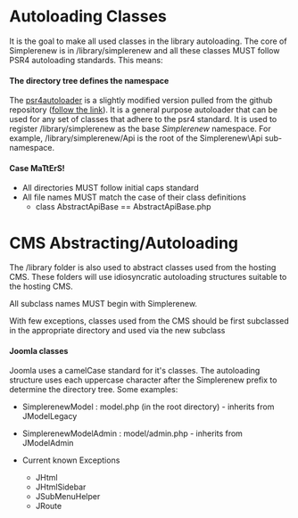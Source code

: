 Autoloading Classes
===================
It is the goal to make all used classes in the library autoloading. The core of Simplerenew is
in /library/simplerenew and all these classes MUST follow PSR4 autoloading standards. This means:

#### The directory tree defines the namespace
The [psr4autoloader](https://github.com/php-fig/fig-standards/blob/master/accepted/PSR-4-autoloader-examples.md)
is a slightly modified version pulled from the github repository
([follow the link](https://github.com/php-fig/fig-standards/blob/master/accepted/PSR-4-autoloader-examples.md)).
It is a general purpose autoloader that can be used for any set of classes that adhere to the psr4
standard. It is used to register /library/simplerenew as the base *Simplerenew* namespace. For example,
/library/simplerenew/Api is the root of the Simplerenew\Api sub-namespace.

#### Case MaTtErS!
+ All directories MUST follow initial caps standard
+ All file names MUST match the case of their class definitions
    + class AbstractApiBase == AbstractApiBase.php

CMS Abstracting/Autoloading
===========================
The /library folder is also used to abstract classes used from the hosting CMS. These folders
will use idiosyncratic autoloading structures suitable to the hosting CMS.

All subclass names MUST begin with Simplerenew.

With few exceptions, classes used from the CMS should be first subclassed in the appropriate directory and
used via the new subclass

#### Joomla classes
Joomla uses a camelCase standard for it's classes. The autoloading structure uses each uppercase
character after the Simplerenew prefix to determine the directory tree. Some examples:

+ SimplerenewModel : model.php (in the root directory) - inherits from JModelLegacy
+ SimplerenewModelAdmin : model/admin.php - inherits from JModelAdmin


+ Current known Exceptions
    + JHtml
    + JHtmlSidebar
    + JSubMenuHelper
    + JRoute

